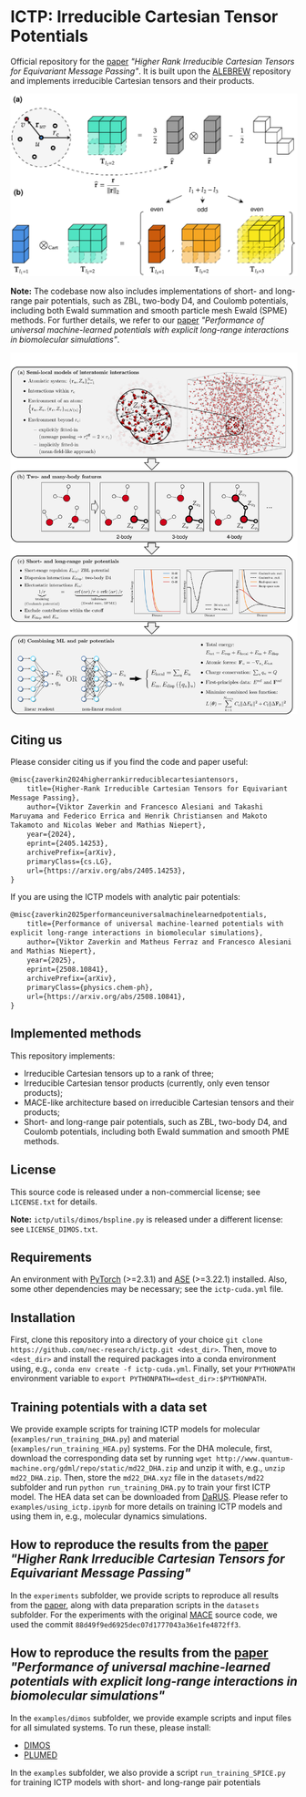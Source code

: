# ICTP: Irreducible Cartesian Tensor Potentials

Official repository for the [paper](https://arxiv.org/abs/2405.14253) _"Higher Rank Irreducible Cartesian Tensors for Equivariant Message Passing"_. It is built upon the [ALEBREW](https://github.com/nec-research/alebrew) repository and implements irreducible Cartesian tensors and their products.

<img src="tensor_and_tensor_product.png" alt="ICTP" width="600"/>

**Note:** The codebase now also includes implementations of short- and long-range pair potentials, such as ZBL, two-body D4, and Coulomb potentials, including both Ewald summation and smooth particle mesh Ewald (SPME) methods. For further details, we refer to our [paper](https://arxiv.org/abs/2508.10841) _"Performance of universal machine-learned potentials with explicit long-range interactions in biomolecular simulations"_.

<img src="ictp_lr.png" alt="ICTP_LR" width="600"/>

## Citing us

Please consider citing us if you find the code and paper useful:

    @misc{zaverkin2024higherrankirreduciblecartesiantensors,
        title={Higher-Rank Irreducible Cartesian Tensors for Equivariant Message Passing}, 
        author={Viktor Zaverkin and Francesco Alesiani and Takashi Maruyama and Federico Errica and Henrik Christiansen and Makoto Takamoto and Nicolas Weber and Mathias Niepert},
        year={2024},
        eprint={2405.14253},
        archivePrefix={arXiv},
        primaryClass={cs.LG},
        url={https://arxiv.org/abs/2405.14253}, 
    }

If you are using the ICTP models with analytic pair potentials:

    @misc{zaverkin2025performanceuniversalmachinelearnedpotentials,
        title={Performance of universal machine-learned potentials with explicit long-range interactions in biomolecular simulations}, 
        author={Viktor Zaverkin and Matheus Ferraz and Francesco Alesiani and Mathias Niepert},
        year={2025},
        eprint={2508.10841},
        archivePrefix={arXiv},
        primaryClass={physics.chem-ph},
        url={https://arxiv.org/abs/2508.10841}, 
    }

## Implemented methods

This repository implements:

- Irreducible Cartesian tensors up to a rank of three;
- Irreducible Cartesian tensor products (currently, only even tensor products);
- MACE-like architecture based on irreducible Cartesian tensors and their products;
- Short- and long-range pair potentials, such as ZBL, two-body D4, and Coulomb potentials, including both Ewald summation and smooth PME methods.

## License

This source code is released under a non-commercial license; see `LICENSE.txt` for details.

**Note:** `ictp/utils/dimos/bspline.py` is released under a different license: see `LICENSE_DIMOS.txt`.

## Requirements

An environment with [PyTorch](https://pytorch.org/get-started/locally/) (>=2.3.1) and [ASE](https://wiki.fysik.dtu.dk/ase/) (>=3.22.1) installed.  Also, some other dependencies may be necessary; see the `ictp-cuda.yml` file.

## Installation

First, clone this repository into a directory of your choice `git clone https://github.com/nec-research/ictp.git <dest_dir>`. Then, move to `<dest_dir>` and install the required packages into a conda environment using, e.g., `conda env create -f ictp-cuda.yml`. Finally, set your `PYTHONPATH` environment variable to `export PYTHONPATH=<dest_dir>:$PYTHONPATH`.

## Training potentials with a data set

We provide example scripts for training ICTP models for molecular (`examples/run_training_DHA.py`) and material (`examples/run_training_HEA.py`) systems. For the DHA molecule, first, download the corresponding data set by running `wget http://www.quantum-machine.org/gdml/repo/static/md22_DHA.zip` and unzip it with, e.g., `unzip md22_DHA.zip`. Then, store the `md22_DHA.xyz` file in the `datasets/md22` subfolder and run `python run_training_DHA.py` to train your first ICTP model. The HEA data set can be downloaded from [DaRUS](https://doi.org/10.18419/darus-3516). Please refer to `examples/using_ictp.ipynb` for more details on training ICTP models and using them in, e.g., molecular dynamics simulations.

## How to reproduce the results from the [paper](https://arxiv.org/abs/2405.14253) _"Higher Rank Irreducible Cartesian Tensors for Equivariant Message Passing"_

In the `experiments` subfolder, we provide scripts to reproduce all results from the [paper](https://arxiv.org/abs/2405.14253), along with data preparation scripts in the `datasets` subfolder. For the experiments with the original [MACE](https://github.com/ACEsuit/mace) source code, we used the commit `88d49f9ed6925dec07d1777043a36e1fe4872ff3`.

## How to reproduce the results from the [paper](https://arxiv.org/abs/2508.10841) _"Performance of universal machine-learned potentials with explicit long-range interactions in biomolecular simulations"_

In the `examples/dimos` subfolder, we provide example scripts and input files for all simulated systems. To run these, please install:

- [DIMOS](https://github.com/nec-research/DIMOS/tree/public-branch)
- [PLUMED](https://www.plumed.org/doc-v2.9/user-doc/html/_installation.html)

In the `examples` subfolder, we also provide a script `run_training_SPICE.py` for training ICTP models with short- and long-range pair potentials

